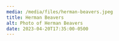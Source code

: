 ```yaml
---
media: /media/files/herman-beavers.jpeg
title: Herman Beavers
alt: Photo of Herman Beavers
date: 2023-04-20T17:35:00-0500
---
```

